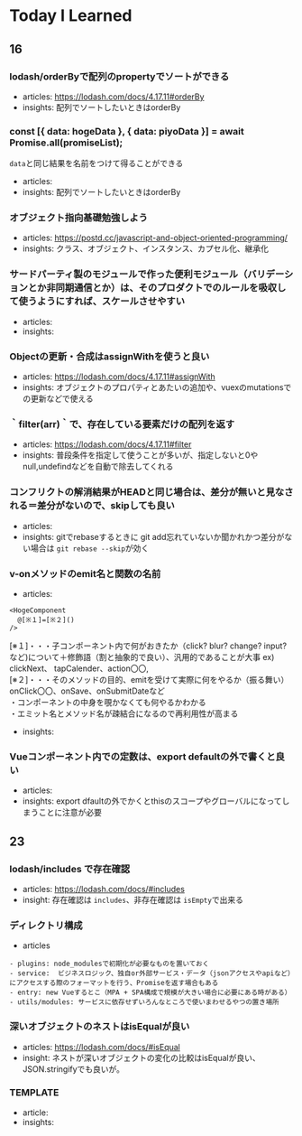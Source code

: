 # Today I Learned

## 16
### lodash/orderByで配列のpropertyでソートができる
- articles: https://lodash.com/docs/4.17.11#orderBy
- insights: 配列でソートしたいときはorderBy

### const [{ data: hogeData }, { data: piyoData }] = await Promise.all(promiseList);
`data`と同じ結果を名前をつけて得ることができる
- articles: 
- insights: 配列でソートしたいときはorderBy

### オブジェクト指向基礎勉強しよう
- articles: https://postd.cc/javascript-and-object-oriented-programming/
- insights: クラス、オブジェクト、インスタンス、カプセル化、継承化


### サードパーティ製のモジュールで作った便利モジュール（バリデーションとか非同期通信とか）は、そのプロダクトでのルールを吸収して使うようにすれば、スケールさせやすい
- articles: 
- insights:

### Objectの更新・合成はassignWithを使うと良い
- articles: https://lodash.com/docs/4.17.11#assignWith
- insights: オブジェクトのプロパティとあたいの追加や、vuexのmutationsでの更新などで使える


### ｀filter(arr)｀で、存在している要素だけの配列を返す
- articles: https://lodash.com/docs/4.17.11#filter
- insights: 普段条件を指定して使うことが多いが、指定しないと0やnull,undefindなどを自動で除去してくれる


### コンフリクトの解消結果がHEADと同じ場合は、差分が無いと見なされる＝差分がないので、skipしても良い
- articles: 
- insights: gitでrebaseするときに git add忘れていないか聞かれかつ差分がない場合は `git rebase --skip`が効く 

### v-onメソッドのemit名と関数の名前
- articles:

```
<HogeComponent
  @[※１]=[※２]()
/>
```

[※１]・・・子コンポーネント内で何がおきたか（click? blur? change? input?など)について＋修飾語（割と抽象的で良い）、汎用的であることが大事
ex) clickNext、 tapCalender、action〇〇,   
[※２]・・・そのメソッドの目的、emitを受けて実際に何をやるか（振る舞い）   
onClick〇〇、onSave、onSubmitDateなど   
・コンポーネントの中身を覗かなくても何やるかわかる   
・エミット名とメソッド名が疎結合になるので再利用性が高まる
- insights:

### Vueコンポーネント内での定数は、export defaultの外で書くと良い
- articles: 
- insights: export dfaultの外でかくとthisのスコープやグローバルになってしまうことに注意が必要

## 23
### lodash/includes で存在確認
- articles: https://lodash.com/docs/#includes
- insight: 存在確認は `includes`、非存在確認は `isEmpty`で出来る

### ディレクトリ構成
- articles
 ```
- plugins: node_modulesで初期化が必要なものを置いておく
- service:  ビジネスロジック、独自or外部サービス・データ（jsonアクセスやapiなど）にアクセスする際のフォーマットを行う、Promiseを返す場合もある
- entry: new Vueするとこ（MPA + SPA構成で規模が大きい場合に必要にある時がある）
- utils/modules: サービスに依存せずいろんなところで使いまわせるやつの置き場所
 ```
### 深いオブジェクトのネストはisEqualが良い
- articles: https://lodash.com/docs/#isEqual
- insight: ネストが深いオブジェクトの変化の比較はisEqualが良い、JSON.stringifyでも良いが。

### TEMPLATE
- article: 
- insights:
